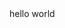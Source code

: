 <html>
    <head>
        <title>
            soap
        </title>
    </head>
    <body>
        hello world
    </body>
</html>
